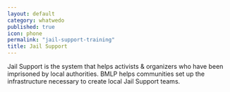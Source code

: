 ```yaml
---
layout: default
category: whatwedo
published: true
icon: phone
permalink: "jail-support-training"
title: Jail Support
---
```





Jail Support is the system that helps activists & organizers who have been imprisoned by local authorities. BMLP helps communities set up the infrastructure necessary to create local Jail Support teams.
